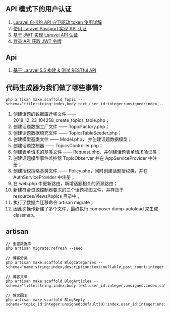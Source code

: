 
## API 模式下的用户认证
1. [Laravel 自带的 API 守卫驱动 token 使用详解](https://learnku.com/articles/11006/detailed-explanation-of-laravels-own-api-guard-drive-token)
2. [使用 Laravel Passport 实现 API 认证](https://laravelacademy.org/post/8298.html)
3. [基于 JWT 实现 Laravel API 认证](https://laravelacademy.org/post/9794.html)
4. [登录 API 获取 JWT 令牌](https://learnku.com/courses/laravel-advance-training/5.5/mobile-login-api/793)

## Api
1. [基于 Laravel 5.5 构建 & 测试 RESTful API](https://laravelacademy.org/post/9153.html)


## 代码生成器为我们做了哪些事情?
```
php artisan make:scaffold Topic --schema="title:string:index,body:text,user_id:integer:unsigned:index,......"
```
1. 创建话题的数据库迁移文件 —— 2018_12_23_104258_create_topics_table.php；
2. 创建话题数据工厂文件 —— TopicFactory.php；
3. 创建话题数据填充文件 —— TopicsTableSeeder.php；
4. 创建模型基类文件 —— Model.php， 并创建话题数据模型；
5. 创建话题控制器 —— TopicsController.php；
6. 创建表单请求的基类文件 —— Request.php，并创建话题表单请求验证类；
7. 创建话题模型事件监控器 TopicObserver 并在 AppServiceProvider 中注册；
8. 创建授权策略基类文件 —— Policy.php，同时创建话题授权类，并在 AuthServiceProvider 中注册；
9. 在 web.php 中更新路由，新增话题相关的资源路由；
10. 新建符合资源控制器要求的三个话题视图文件，并存放于 resources/views/topics 目录中；
11. 执行了数据库迁移命令 artisan migrate；
12. 因此次操作新建了多个文件，最终执行 composer dump-autoload 来生成 classmap。

## artisan 
```
// 重置数据库
php artisan migrate:refresh --seed

// 博客分类
php artisan make:scaffold BlogCategories --schema="name:string:index,description:text:nullable,post_count:integer:default(0),cascade:tinyInteger:default(0):index,user_id:integer:unsigned:index"

// 博客文章
php artisan make:scaffold BlogArticles --schema="title:string:index,body:text,user_id:integer:unsigned:index,category_id:integer:unsigned:index,reply_count:integer:unsigned:default(0),view_count:integer:unsigned:default(0),last_reply_user_id:integer:unsigned:default(0),order:integer:unsigned:default(0),excerpt:text:nullable,slug:string:nullable"

// 博文回复
php artisan make:scaffold BlogReply --schema="topic_id:integer:unsigned:default(0):index,user_id:integer:unsigned:default(0):index,content:text"
```

